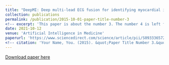 ```yaml
---
title: "DeepMI: Deep multi-lead ECG fusion for identifying myocardial infarction and its occurrence-time"
collection: publications
permalink: /publication/2015-10-01-paper-title-number-3
<!-- excerpt: 'This paper is about the number 3. The number 4 is left for future work.' -->
date: 2021-10-12
venue: 'Artificial Intelligence in Medicine'
paperurl: 'https://www.sciencedirect.com/science/article/pii/S0933365721001858'
<!-- citation: 'Your Name, You. (2015). &quot;Paper Title Number 3.&quot; <i>Journal 1</i>. 1(3).' -->
---
```

<!-- This paper is about the number 3. The number 4 is left for future work. -->

[Download paper here](https://www.sciencedirect.com/science/article/pii/S0933365721001858)

<!-- Recommended citation: Your Name, You. (2015). "Paper Title Number 3." <i>Journal 1</i>. 1(3). -->
